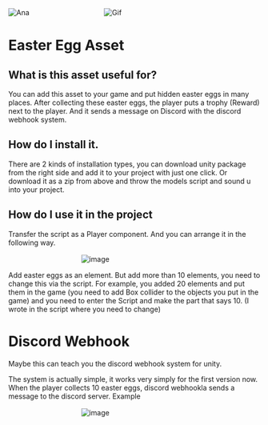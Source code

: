 ![Ana](https://user-images.githubusercontent.com/92625816/215876796-364d4cd4-2812-4350-b473-cab1b1239401.jpg)
ㅤㅤㅤㅤㅤㅤㅤㅤㅤㅤㅤ ![Gif](https://media.giphy.com/media/6W6CKVE5AqOkb2BqPl/giphy.gif)

# Easter Egg Asset

## What is this asset useful for?

You can add this asset to your game and put hidden easter eggs in many places. After collecting these easter eggs, the player puts a trophy (Reward) next to the player. And it sends a message on Discord with the discord webhook system.

## How do I install it.

There are 2 kinds of installation types, you can download unity package from the right side and add it to your project with just one click. Or download it as a zip from above and throw the models script and sound u into your project.

## How do I use it in the project

Transfer the script as a Player component. And you can arrange it in the following way.

ㅤㅤㅤㅤㅤㅤㅤㅤㅤㅤㅤ   ![image](https://user-images.githubusercontent.com/92625816/215888574-695f7f00-3bae-4817-8af7-bbab335fdcdb.png)

Add easter eggs as an element. But add more than 10 elements, you need to change this via the script. For example, you added 20 elements and put them in the game (you need to add Box collider to the objects you put in the game) and you need to enter the Script and make the part that says 10. (I wrote in the script where you need to change)

# Discord Webhook 

Maybe this can teach you the discord webhook system for unity.

The system is actually simple, it works very simply for the first version now. When the player collects 10 easter eggs, discord webhookla sends a message to the discord server. Example

ㅤㅤㅤㅤㅤㅤㅤㅤㅤㅤㅤ   ![image](https://user-images.githubusercontent.com/92625816/215890266-8b9ac29e-11ed-4829-92e6-9dcaf82e8a62.png)
